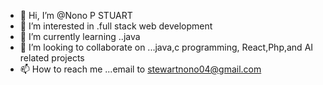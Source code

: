 - 👋 Hi, I’m @Nono P STUART
- 👀 I’m interested in .full stack web development 
- 🌱 I’m currently learning ..java
- 💞️ I’m looking to collaborate on ...java,c programming, React,Php,and AI related projects
- 📫 How to reach me ...email to stewartnono04@gmail.com

<!---
nono-p-stuart/nono-p-stuart is a ✨ special ✨ repository because its `README.md` (this file) appears on your GitHub profile.
You can click the Preview link to take a look at your changes.
--->
